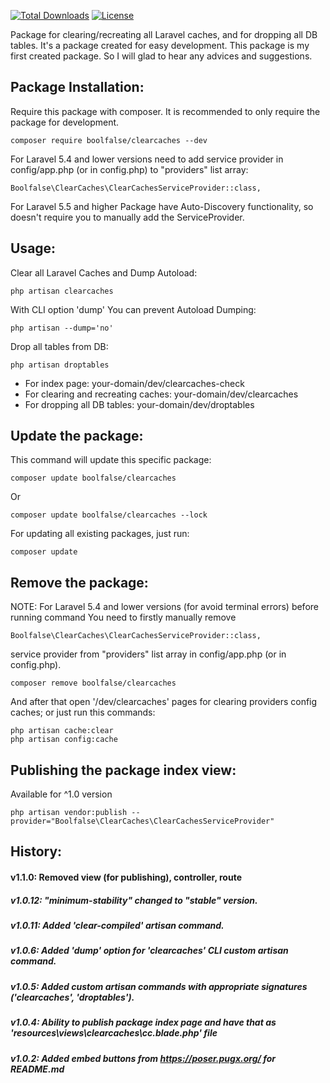 
[![Total Downloads](https://poser.pugx.org/boolfalse/clearcaches/downloads)](https://packagist.org/packages/boolfalse/clearcaches)
[![License](https://poser.pugx.org/boolfalse/clearcaches/license)](https://packagist.org/packages/boolfalse/clearcaches)


Package for clearing/recreating all Laravel caches, and for dropping all DB tables. It's a package created for easy development.
This package is my first created package. So I will glad to hear any advices and suggestions.

## Package Installation:

Require this package with composer. It is recommended to only require the package for development.

```shell
composer require boolfalse/clearcaches --dev
```

For Laravel 5.4 and lower versions need to add service provider in config/app.php (or in config.php) to "providers" list array:
```shell
Boolfalse\ClearCaches\ClearCachesServiceProvider::class,
```
For Laravel 5.5 and higher Package have Auto-Discovery functionality, so doesn't require you to manually add the ServiceProvider.


## Usage:

Clear all Laravel Caches and Dump Autoload:
```shell
php artisan clearcaches
```
With CLI option 'dump' You can prevent Autoload Dumping:
```shell
php artisan --dump='no'
```
Drop all tables from DB:
```shell
php artisan droptables
```

 - For index page: your-domain/dev/clearcaches-check
 - For clearing and recreating caches: your-domain/dev/clearcaches
 - For dropping all DB tables: your-domain/dev/droptables


## Update the package:

This command will update this specific package:
```shell
composer update boolfalse/clearcaches
```
Or
```shell
composer update boolfalse/clearcaches --lock
```

For updating all existing packages, just run:
```shell
composer update
```

## Remove the package:
NOTE: For Laravel 5.4 and lower versions (for avoid terminal errors) before running command You need to firstly manually remove
```shell
Boolfalse\ClearCaches\ClearCachesServiceProvider::class,
```
service provider from "providers" list array in config/app.php (or in config.php).
```shell
composer remove boolfalse/clearcaches
```
And after that open '/dev/clearcaches' pages for clearing providers config caches;
or just run this commands:
```shell
php artisan cache:clear
php artisan config:cache
```

## Publishing the package index view:

Available for ^1.0 version
```shell
php artisan vendor:publish --provider="Boolfalse\ClearCaches\ClearCachesServiceProvider"
```


## History:

#### v1.1.0: Removed view (for publishing), controller, route

##### v1.0.12: "minimum-stability" changed to "stable" version.

##### v1.0.11: Added 'clear-compiled' artisan command.

##### v1.0.6: Added 'dump' option for 'clearcaches' CLI custom artisan command.

##### v1.0.5: Added custom artisan commands with appropriate signatures ('clearcaches', 'droptables').

##### v1.0.4: Ability to publish package index page and have that as 'resources\views\clearcaches\cc.blade.php' file

##### v1.0.2: Added embed buttons from https://poser.pugx.org/ for README.md
